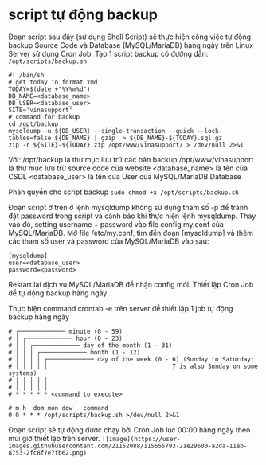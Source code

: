 # script tự động backup #

Đoạn script sau đây (sử dụng Shell Script) sẽ thực hiện công việc tự động backup Source Code và Database (MySQL/MariaDB) hàng ngày trên Linux Server sử dụng Cron Job.
Tạo 1 script backup có đường dẫn: `/opt/scripts/backup.sh`
```
#! /bin/sh
# get today in format Ymd
TODAY=$(date +"%Y%m%d")
DB_NAME=<database_name>
DB_USER=<database_user>
SITE='vinasupport'
# command for backup
cd /opt/backup
mysqldump -u ${DB_USER} --single-transaction --quick --lock-tables=false ${DB_NAME} | gzip  > ${DB_NAME}-${TODAY}.sql.gz
zip -r ${SITE}-${TODAY}.zip /opt/www/vinasupport/ > /dev/null 2>&1
```

Với:
  /opt/backup là thư mục lưu trữ các bản backup
  /opt/www/vinasupport là thư mục lưu trữ source code của website
  <database_name> là tên của CSDL
  <database_user> là tên của User của MySQL/MariaDB Database

Phân quyền cho script backup
`sudo chmod +x /opt/scripts/backup.sh`

Đoạn script ở trên ở lệnh mysqldump không sử dụng tham số -p để tránh đặt password trong script và cảnh bảo khi thực hiện lệnh mysqldump. Thay vào đó, setting username + password vào file config my.conf của MySQL/MariaDB.
Mở file /etc/my.conf, tìm đển đoạn [mysqldump] và thêm các tham số user và password của MySQL/MariaDB vào sau:
```
[mysqldump]
user=<database_user>
password=<password>
```
Restart lại dịch vụ MySQL/MariaDB để nhận config mới.
Thiết lập Cron Job để tự động backup hàng ngày

Thực hiện command crontab -e trên server để thiết lập 1 job tự động backup hàng ngày
```
# ┌───────────── minute (0 - 59) 
# │ ┌───────────── hour (0 - 23) 
# │ │ ┌───────────── day of the month (1 - 31) 
# │ │ │ ┌───────────── month (1 - 12) 
# │ │ │ │ ┌───────────── day of the week (0 - 6) (Sunday to Saturday; 
# │ │ │ │ │                                   7 is also Sunday on some systems) 
# │ │ │ │ │ 
# │ │ │ │ │ 
# * * * * * <command to execute>
```
```
# m h  dom mon dow   command
0 0 * * * /opt/scripts/backup.sh >/dev/null 2>&1
```
Đoạn script sẽ tự động được chạy bởi Cron Job lúc 00:00 hàng ngày theo múi giờ thiết lập trên server.
`![image](https://user-images.githubusercontent.com/21152088/115555793-21e29600-a2da-11eb-8753-2fc8f7e7fb62.png)`

